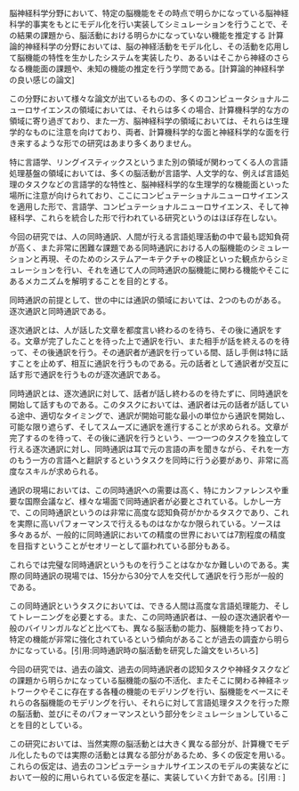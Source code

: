 
脳神経科学分野において、特定の脳機能をその時点で明らかになっている脳神経科学的事実をもとにモデル化を行い実装してシミュレーションを行うことで、その結果の課題から、脳活動における明らかになっていない機能を推定する
計算論的神経科学の分野においては、脳の神経活動をモデル化し、その活動を応用して脳機能の特性を生かしたシステムを実装したり、あるいはそこから神経のさらなる機能面の課題や、未知の機能の推定を行う学問である。[計算論的神経科学の良い感じの論文]

この分野において様々な論文が出ているものの、多くのコンピュータショナルニューロサイエンスの領域においては、それらは多くの場合、計算機科学的な方の領域に寄り過ぎており、また一方、脳神経科学の領域においては、それらは生理学的なものに注意を向けており、両者、計算機科学的な面と神経科学的な面を行き来するような形での研究はあまり多くありません。

特に言語学、リングイスティックスというまた別の領域が関わってくる人の言語処理基盤の領域においては、多くの脳活動が言語学、人文学的な、例えば言語処理のタスクなどの言語学的な特性と、脳神経科学的な生理学的な機能面といった場所に注意が向けられており、ここにコンピュテーショナルニューロサイエンスを適用した形で、言語学、コンピュテーショナルニューロサイエンス、そして神経科学、これらを統合した形で行われている研究というのはほぼ存在しない。

今回の研究では、人の同時通訳、人間が行える言語処理活動の中で最も認知負荷が高く、また非常に困難な課題である同時通訳における人の脳機能のシミュレーションと再現、そのためのシステムアーキテクチャの検証といった観点からシミュレーションを行い、それを通じて人の同時通訳の脳機能に関わる機能やそこにあるメカニズムを解明することを目的とする。

同時通訳の前提として、世の中には通訳の領域においては、2つのものがある。逐次通訳と同時通訳である。

逐次通訳とは、人が話した文章を都度言い終わるのを待ち、その後に通訳をする。文章が完了したことを待った上で通訳を行い、また相手が話を終えるのを待って、その後通訳を行う。その通訳者が通訳を行っている間、話し手側は特に話すことを止めず、相互に通訳を行うものである。元の話者として通訳者が交互に話す形で通訳を行うものが逐次通訳である。

同時通訳とは、逐次通訳に対して、話者が話し終わるのを待たずに、同時通訳を開始して話すものである。このタスクにおいては、通訳者は元の話者が話している途中、適切なタイミングで、通訳が開始可能な最小の単位から通訳を開始し、可能な限り遮らず、そしてスムーズに通訳を進行することが求められる。文章が完了するのを待って、その後に通訳を行うという、一つ一つのタスクを独立して行える逐次通訳に対し、同時通訳は耳で元の言語の声を聞きながら、それを一方のもう一方の言語へと翻訳するというタスクを同時に行う必要があり、非常に高度なスキルが求められる。

通訳の現場においては、この同時通訳への需要は高く、特にカンファレンスや重要な国際会議など、様々な場面で同時通訳者が必要とされている。しかし一方で、この同時通訳というのは非常に高度な認知負荷がかかるタスクであり、これを実際に高いパフォーマンスで行えるものはなかなか限られている。ソースは多々あるが、一般的に同時通訳においての精度の世界においては7割程度の精度を目指すということがセオリーとして謳われている部分もある。

これらでは完璧な同時通訳というものを行うことはなかなか難しいのである。実際の同時通訳の現場では、15分から30分で人を交代して通訳を行う形が一般的である。

この同時通訳というタスクにおいては、できる人間は高度な言語処理能力、そしてトレーニングを必要とする。また、この同時通訳者は、一般の逐次通訳者や一般のバイリンガルなどと比べても、異なる脳活動の能力、脳機能を持っており、特定の機能が非常に強化されているという傾向があることが過去の調査から明らかになっている。[引用:同時通訳時の脳活動を研究した論文をいろいろ]

今回の研究では、過去の論文、過去の同時通訳者の認知タスクや神経タスクなどの課題から明らかになっている脳機能の脳の不活化、またそこに関わる神経ネットワークやそこに存在する各種の機能のモデリングを行い、脳機能をベースにそれらの各脳機能のモデリングを行い、それらに対して言語処理タスクを行った際の脳活動、並びにそのパフォーマンスという部分をシミュレーションしていることを目的としている。

この研究においては、当然実際の脳活動とは大きく異なる部分が、計算機でモデル化したものでは実際の活動とは異なる部分があるため、多くの仮定を用いる。これらの仮定は、過去のコンピュテーショナルサイエンスのモデルの実装などにおいて一般的に用いられている仮定を基に、実装していく方針である。[引用 : ]